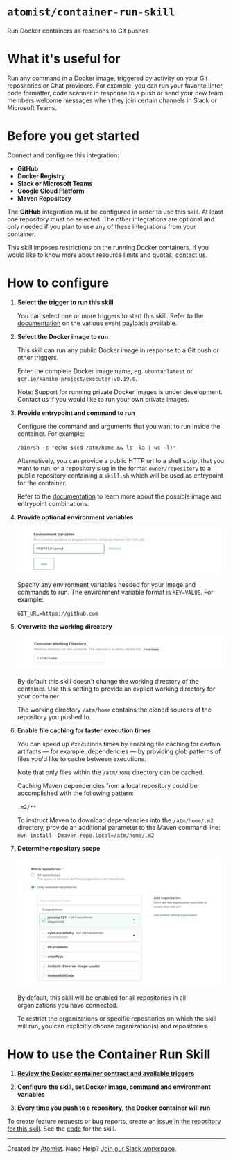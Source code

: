 # `atomist/container-run-skill`

Run Docker containers as reactions to Git pushes

<!---atomist-skill-readme:start--->

# What it's useful for

Run any command in a Docker image, triggered by activity on your Git repositories or Chat providers. 
For example, you can run your favorite linter, code formatter, code scanner in response to a push or
send your new team members welcome messages when they join certain channels in Slack or Microsoft 
Teams.

# Before you get started

Connect and configure this integration:

-   **GitHub**
-   **Docker Registry**
-   **Slack or Microsoft Teams**
-   **Google Cloud Platform**
-   **Maven Repository**

The **GitHub** integration must be configured in order to use this skill. At least one repository must be selected.
The other integrations are optional and only needed if you plan to use any of these integrations from your container.

This skill imposes restrictions on the running Docker containers. If you would like to know more about resource
limits and quotas, [contact us](mailto:support@atomist.com).

# How to configure

1. **Select the trigger to run this skill**

    You can select one or more triggers to start this skill. Refer to the [documentation](https://github.com/atomist-skills/container-run-skill/blob/master/docs/CONTRACT.md#trigger-payloads)
    on the various event payloads available.

1. **Select the Docker image to run**

    This skill can run any public Docker image in response to a Git push or other triggers.

    Enter the complete Docker image name, eg. `ubuntu:latest` or `gcr.io/kaniko-project/executor:v0.19.0`.

    Note: Support for running private Docker images is under development. Contact
    us if you would like to run your own private images.

1. **Provide entrypoint and command to run**

    Configure the command and arguments that you want to run inside the container.
    For example:

    `/bin/sh -c "echo $(cd /atm/home && ls -la | wc -l)"`

    Alternatively, you can provide a public HTTP url to a shell script that you want
    to run, or a repository slug in the format `owner/repository` to a public repository
    containing a `skill.sh` which will be used as entrypoint for the container.

    Refer to the [documentation](https://github.com/atomist-skills/container-run-skill/blob/main/docs/CONTRACT.md#running-commands)
    to learn more about the possible image and entrypoint combinations.

1. **Provide optional environment variables**

    ![Docker Environment Variables](docs/images/env-vars.png)

    Specify any environment variables needed for your image and commands to run. The environment variable format is `KEY=VALUE`. For example:

    `GIT_URL=https://github.com`

1. **Overwrite the working directory**

    ![Docker Working Directory](docs/images/working-dir.png)

    By default this skill doesn't change the working directory of the container. Use this setting to provide an
    explicit working directory for your container.

    The working directory `/atm/home` contains the cloned sources of the repository you pushed to.

1. **Enable file caching for faster execution times**

    You can speed up executions times by enabling file caching for certain artifacts — for example, dependencies —
    by providing glob patterns of files you'd like to cache between executions.

    Note that only files within the `/atm/home` directory can be cached.

    Caching Maven dependencies from a local repository could be accomplished with the following pattern:

    `.m2/**`

    To instruct Maven to download dependencies into the `/atm/home/.m2` directory, provide an additional parameter to the
    Maven command line: `mvn install -Dmaven.repo.local=/atm/home/.m2`

1. **Determine repository scope**

    ![Repository filter](docs/images/repo-filter.png)

    By default, this skill will be enabled for all repositories in all organizations you have connected.

    To restrict the organizations or specific repositories on which the skill will run, you can explicitly choose
    organization(s) and repositories.

# How to use the Container Run Skill

1. **[Review the Docker container contract and available triggers](https://github.com/atomist-skills/container-run-skill/blob/master/docs/CONTRACT.md)**

1. **Configure the skill, set Docker image, command and environment variables**

1. **Every time you push to a repository, the Docker container will run**

To create feature requests or bug reports, create an [issue in the repository for this skill](https://github.com/atomist-skills/container-run-skill/issues).
See the [code](https://github.com/atomist-skills/container-run-skill) for the skill.

<!---atomist-skill-readme:end--->

---

Created by [Atomist][atomist].
Need Help? [Join our Slack workspace][slack].

[atomist]: https://atomist.com/ "Atomist - How Teams Deliver Software"
[slack]: https://join.atomist.com/ "Atomist Community Slack"
